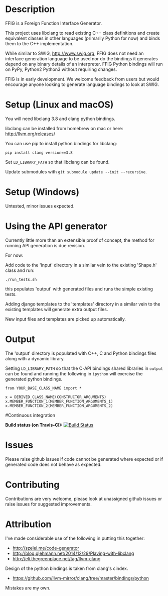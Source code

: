 # Description

FFIG is a Foreign Function Interface Generator.

This project uses libclang to read existing C++ class definitions and create
equivalent classes in other languages (primarily Python for now) and binds them
to the C++ implementation.

While similar to SWIG, <http://www.swig.org>, FFIG does not need an interface
generation language to be used nor do the bindings it generates depend on any
binary details of an interpreter. FFIG Python bindings will run on PyPy,
Python2 Python3 without requiring changes.

FFIG is in early development. We welcome feedback from users but would
encourage anyone looking to generate language bindings to look at SWIG.


# Setup (Linux and macOS)

You will need libclang 3.8 and clang python bindings.

libclang can be installed from homebrew on mac or here: <http://llvm.org/releases/>

You can use pip to install python bindings for libclang:

`pip install clang version==3.8`

Set `LD_LIBRARY_PATH` so that libclang can be found.

Update submodules with `git submodule update --init --recursive`.


# Setup (Windows)

Untested, minor issues expected.


# Using the API generator

Currently little more than an extensible proof of concept, the method for running API generation is due revision.

For now:

Add code to the 'input' directory in a similar vein to the existing 'Shape.h' class and run:
    
`./run_tests.sh`

this populates 'output' with generated files and runs the simple existing tests.

Adding django templates to the 'templates' directory in a similar vein to the
existing templates will generate extra output files.

New input files and templates are picked up automatically.


# Output

The 'output' directory is populated with C++, C and Python bindings files along with a dynamic library.

Setting `LD_LIBRARY_PATH` so that the C-API bindings shared libraries in `output` can be found and
running the following in `ipython` will exercise the generated python bindings.

    from YOUR_BASE_CLASS_NAME import *

    x = DERIVED_CLASS_NAME(CONSTRUCTOR_ARGUMENTS)
    x.MEMBER_FUNCTION_1(MEMBER_FUNCTION_ARGUMENTS_1)
    x.MEMBER_FUNCTION_2(MEMBER_FUNCTION_ARGUMENTS_2)


#Continuous integration

**Build status (on Travis-CI):** [![Build Status](https://travis-ci.org/jbcoe/ffig.svg?branch=master)](https://travis-ci.org/jbcoe/ffig)


# Issues

Please raise github issues if code cannot be generated where expected or if generated code does not behave as expected.


# Contributing

Contributions are very welcome, please look at unassigned github issues or raise issues for suggested improvements.


# Attribution

I've made considerable use of the following in putting this together:

* <http://szelei.me/code-generator>
* <http://blog.glehmann.net/2014/12/29/Playing-with-libclang>
* <http://eli.thegreenplace.net/tag/llvm-clang>

Design of the python bindings is taken from clang's cindex.

* <https://github.com/llvm-mirror/clang/tree/master/bindings/python>

Mistakes are my own.

